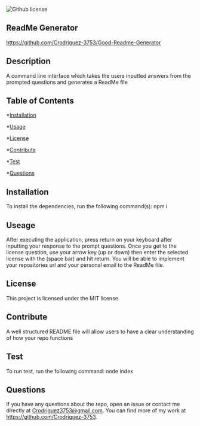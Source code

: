 
![Github license](https://img.shields.io/badge/license-MIT-blue.svg)

## ReadMe Generator

https://github.com/Crodriguez-3753/Good-Readme-Generator

## Description
A command line interface which takes the users inputted answers from the prompted questions and generates a ReadMe file

## Table of Contents
*[Installation](#installation)

*[Usage](#usage)

    
*[License](#license) 


*[Contribute](#contribute)

*[Test](#test)

*[Questions](#questions)

## Installation
To install the dependencies, run the following command(s): npm i

## Useage
After executing the application, press return on your keyboard after inputting your response to the prompt questions. Once you get to the license question, use your arrow key (up or down) then enter the selected license with the (space bar) and hit return. You will be able to implement your repositories url and your personal email to the ReadMe file.

## License
            
This project is licensed under the MIT license.

## Contribute
A well structured README file will allow users to have a clear understanding of how your repo functions

## Test

To run test, run the following command: node index
<br>

## Questions
If you have any questions about the repo, open an issue or contact me directly at Crodriguez3753@gmail.com. You can find more of my work at https://github.com/Crodriguez-3753.